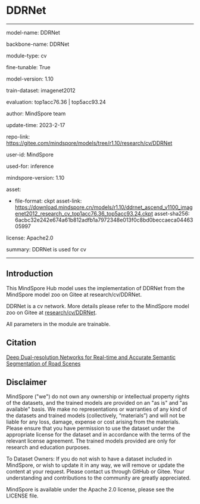 # DDRNet

---

model-name: DDRNet

backbone-name: DDRNet

module-type: cv

fine-tunable: True

model-version: 1.10

train-dataset: imagenet2012

evaluation: top1acc76.36 | top5acc93.24

author: MindSpore team

update-time: 2023-2-17

repo-link: <https://gitee.com/mindspore/models/tree/r1.10/research/cv/DDRNet>

user-id: MindSpore

used-for: inference

mindspore-version: 1.10

asset:

-
    file-format: ckpt
    asset-link: <https://download.mindspore.cn/models/r1.10/ddrnet_ascend_v1100_imagenet2012_research_cv_top1acc76.36_top5acc93.24.ckpt>
    asset-sha256: 6acbc32e242e674a61b812adfb1a7972348e013f0c8bd0beccaeca0446305997

license: Apache2.0

summary: DDRNet is used for cv

---

## Introduction

This MindSpore Hub model uses the implementation of DDRNet from the MindSpore model zoo on Gitee at research/cv/DDRNet.

DDRNet is a cv network. More details please refer to the MindSpore model zoo on Gitee at [research/cv/DDRNet](https://gitee.com/mindspore/models/blob/r1.10/research/cv/DDRNet/README_CN.md).

All parameters in the module are trainable.

## Citation

[Deep Dual-resolution Networks for Real-time and Accurate Semantic Segmentation of Road Scenes](https://arxiv.org/pdf/2101.06085.pdf)

## Disclaimer

MindSpore ("we") do not own any ownership or intellectual property rights of the datasets, and the trained models are provided on an "as is" and "as available" basis. We make no representations or warranties of any kind of the datasets and trained models (collectively, “materials”) and will not be liable for any loss, damage, expense or cost arising from the materials. Please ensure that you have permission to use the dataset under the appropriate license for the dataset and in accordance with the terms of the relevant license agreement. The trained models provided are only for research and education purposes.

To Dataset Owners: If you do not wish to have a dataset included in MindSpore, or wish to update it in any way, we will remove or update the content at your request. Please contact us through GitHub or Gitee. Your understanding and contributions to the community are greatly appreciated.

MindSpore is available under the Apache 2.0 license, please see the LICENSE file.

